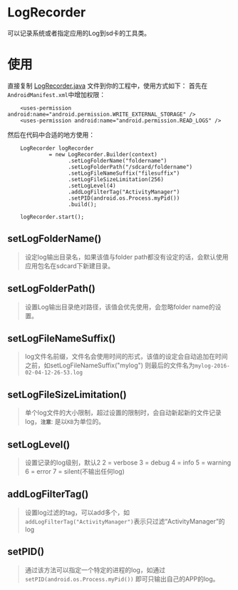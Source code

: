 # LogRecorder
可以记录系统或者指定应用的Log到sd卡的工具类。


# 使用
直接复制 [LogRecorder.java](https://github.com/dxjia/LogRecorder/blob/master/LogRecorder.java) 文件到你的工程中，使用方式如下：
首先在`AndroidManifest.xml`中增加权限：
```
    <uses-permission android:name="android.permission.WRITE_EXTERNAL_STORAGE" />
    <uses-permission android:name="android.permission.READ_LOGS" />
```

然后在代码中合适的地方使用：
```
	LogRecorder logRecorder
			 = new LogRecorder.Builder(context)
	               .setLogFolderName("foldername")
	               .setLogFolderPath("/sdcard/foldername")
	               .setLogFileNameSuffix("filesuffix")
	               .setLogFileSizeLimitation(256)
	               .setLogLevel(4)
	               .addLogFilterTag("ActivityManager")
	               .setPID(android.os.Process.myPid())
	               .build();

	logRecorder.start();
```

## setLogFolderName()
> 设定log输出目录名，如果该值与folder path都没有设定的话，会默认使用应用包名在sdcard下新建目录。

## setLogFolderPath()
> 设置Log输出目录绝对路径，该值会优先使用，会忽略folder name的设置。

## setLogFileNameSuffix()
> log文件名前缀，文件名会使用时间的形式，该值的设定会自动追加在时间之前，如setLogFileNameSuffix("mylog") 则最后的文件名为`mylog-2016-02-04-12-26-53.log`

## setLogFileSizeLimitation()
> 单个log文件的大小限制，超过设置的限制时，会自动新起新的文件记录log，**`注意`**: 是以`KB`为单位的。

## setLogLevel()
> 设置记录的log级别，默认2
> 2 = verbose 
> 3 = debug 
> 4 = info 
> 5 = warning 
> 6 = error 
> 7 = silent(不输出任何log)

## addLogFilterTag()
> 设置log过滤的tag，可以add多个，如`addLogFilterTag("ActivityManager")`表示只过滤“ActivityManager”的log 

## setPID()
> 通过该方法可以指定一个特定的进程的log，如通过`setPID(android.os.Process.myPid())` 即可只输出自己的APP的log。